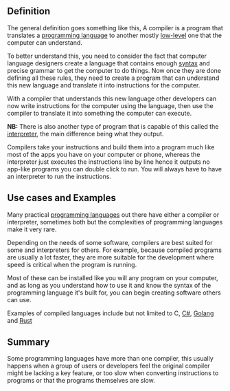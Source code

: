 ## Definition
The general definition goes something like this, A compiler is a program that translates a [programming language](programming-language.md) to another mostly [low-level](low-level.md) one that the computer can understand.

To better understand this, you need to consider the fact that computer language designers create a language that contains enough [syntax](syntax.md) and precise grammar to get the computer to do things. Now once they are done defining all these rules, they need to create a program that can understand this new language and translate it into instructions for the computer.

With a compiler that understands this new language other developers can now write instructions for the computer using the language, then use the compiler to translate it into something the computer can execute. 

**NB:** There is also another type of program that is capable of this called the [interpreter](interpreter.md),  the main difference being what they output. 

Compilers take your instructions and build them into a program much like most of the apps you have on your computer or phone, whereas the interpreter just executes the instructions line by line hence it outputs no app-like programs you can double click to run. You will always have to have an interpreter to run the instructions.



## Use cases and Examples
Many practical [programming languages](programming-language.md) out there have either a compiler or interpreter, sometimes both but the complexities of programming languages make it very rare.

Depending on the needs of some software, compilers are best suited for some and interpreters for others. For example, because compiled programs are usually a lot faster, they are more suitable for the development where speed is critical when the program is running.

Most of these can be installed like you will any program on your computer, and as long as you understand how to use it and know the syntax of the programming language it's built for, you can begin creating software others can use.

Examples of compiled languages include but not limited to C, [C#](https://docs.microsoft.com/en-us/dotnet/csharp/), [Golang](https://golang.org/) and [Rust](https://www.rust-lang.org/)

## Summary
Some programming languages have more than one compiler, this usually happens when a group of users or developers feel the original compiler might be lacking a key feature, or too slow when converting instructions to programs or that the programs themselves are slow.